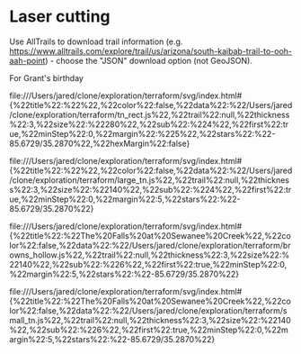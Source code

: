 # Laser cutting

Use AllTrails to download trail information (e.g. https://www.alltrails.com/explore/trail/us/arizona/south-kaibab-trail-to-ooh-aah-point) - choose the "JSON" download option (not GeoJSON).


For Grant's birthday

file:///Users/jared/clone/exploration/terraform/svg/index.html#{%22title%22:%22%22,%22color%22:false,%22data%22:%22/Users/jared/clone/exploration/terraform/tn_rect.js%22,%22trail%22:null,%22thickness%22:3,%22size%22:%22280%22,%22sub%22:%224%22,%22first%22:true,%22minStep%22:0,%22margin%22:%225%22,%22stars%22:%22-85.6729/35.2870%22,%22hexMargin%22:false}

file:///Users/jared/clone/exploration/terraform/svg/index.html#{%22title%22:%22%22,%22color%22:false,%22data%22:%22/Users/jared/clone/exploration/terraform/large_tn.js%22,%22trail%22:null,%22thickness%22:3,%22size%22:%22140%22,%22sub%22:%224%22,%22first%22:true,%22minStep%22:0,%22margin%22:5,%22stars%22:%22-85.6729/35.2870%22}

file:///Users/jared/clone/exploration/terraform/svg/index.html#{%22title%22:%22The%20Falls%20at%20Sewanee%20Creek%22,%22color%22:false,%22data%22:%22/Users/jared/clone/exploration/terraform/browns_hollow.js%22,%22trail%22:null,%22thickness%22:3,%22size%22:%22140%22,%22sub%22:%226%22,%22first%22:true,%22minStep%22:0,%22margin%22:5,%22stars%22:%22-85.6729/35.2870%22}

file:///Users/jared/clone/exploration/terraform/svg/index.html#{%22title%22:%22The%20Falls%20at%20Sewanee%20Creek%22,%22color%22:false,%22data%22:%22/Users/jared/clone/exploration/terraform/small_tn.js%22,%22trail%22:null,%22thickness%22:3,%22size%22:%22140%22,%22sub%22:%226%22,%22first%22:true,%22minStep%22:0,%22margin%22:5,%22stars%22:%22-85.6729/35.2870%22}

